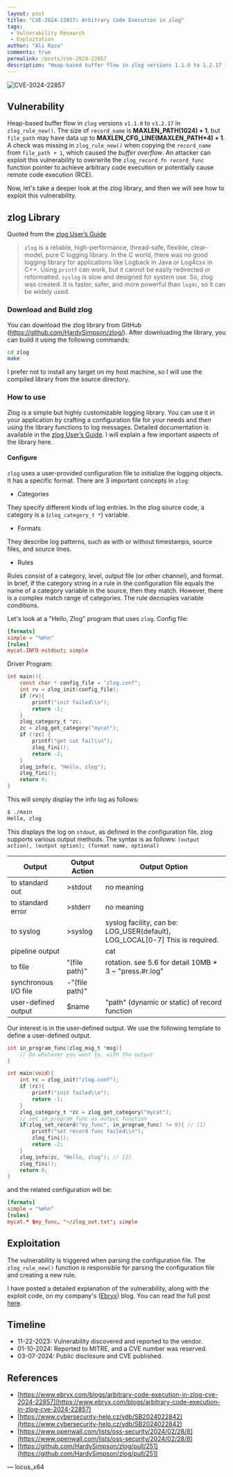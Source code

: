 ```yaml
---
layout: post
title: "CVE-2024-22857: Arbitrary Code Execution in zlog"
tags:
 - Vulnerability Research
 - Exploitation
author: "Ali Raza"
comments: true
permalink: /posts/cve-2024-22857
description: "Heap-based buffer flow in zlog versions 1.1.0 to 1.2.17 in zlog_rule_new(). The size of `record_name` is `MAXLEN_PATH` (1024) + 1, but `file_path` may have data up to `MAXLEN_CFG_LINE` (`MAXLEN_PATH` * 4) + 1. A check was missing in `zlog_rule_new()` when copying `record_name` from `file_path + 1`, which caused the buffer overflow. An attacker can exploit this vulnerability to overwrite the `zlog_record_fn` `record_func` function pointer to achieve arbitrary code execution or potentially cause remote code execution (RCE)."
---
```

![CVE-2024-22857](/assets/images/posts/2024-03-9-cve-2023-22857/cve-2024-22857-backdrop.jpg)

## Vulnerability

Heap-based buffer flow in `zlog` versions `v1.1.0` to `v1.2.17` in `zlog_rule_new()`. The size of `record_name` is **MAXLEN_PATH(1024) + 1**, but `file_path` may have data up to **MAXLEN_CFG_LINE(MAXLEN_PATH\*4) + 1**. A check was missing in `zlog_rule_new()` when copying the `record_name` from `file_path + 1`, which caused the *buffer overflow*. An attacker can exploit this vulnerability to overwrite the `zlog_record_fn record_func` function pointer to achieve arbitrary code execution or potentially cause remote code execution (RCE).


Now, let's take a deeper look at the zlog library, and then we will see how to exploit this vulnerability.

## zlog Library
Quoted from the [zlog User’s Guide](https://hardysimpson.github.io/zlog/UsersGuide-EN.html)
> `zlog` is a reliable, high-performance, thread-safe, flexible, clear-model, pure C logging library.
> In the C world, there was no good logging library for applications like Logback in Java or Log4cxx in C++. Using `printf` can work, but it cannot be easily redirected or reformatted. `syslog` is slow and designed for system use. So, zlog was created. It is faster, safer, and more powerful than `log4c`, so it can be widely used.

### Download and Build zlog

You can download the zlog library from GitHub (https://github.com/HardySimpson/zlog/). After downloading the library, you can build it using the following commands:

```bash
cd zlog
make
```

I prefer not to install any target on my host machine, so I will use the compiled library from the source directory.

### How to use

Zlog is a simple but highly customizable logging library. You can use it in your application by crafting a configuration file for your needs and then using the library functions to log messages. Detailed documentation is available in the [zlog User’s Guide](https://hardysimpson.github.io/zlog/UsersGuide-EN.html). I will explain a few important aspects of the library here.

#### Configure

`zlog` uses a user-provided configuration file to initialize the logging objects. It has a specific format. There are 3 important concepts in `zlog`:

- Categories

They specify different kinds of log entries. In the zlog source code, a category is a (`zlog_category_t *`) variable.

- Formats

They describe log patterns, such as with or without timestamps, source files, and source lines.

- Rules

Rules consist of a category, level, output file (or other channel), and format. In brief, if the category string in a rule in the configuration file equals the name of a category variable in the source, then they match. However, there is a complex match range of categories. The rule decouples variable conditions.

Let's look at a "Hello, Zlog" program that uses `zlog`.
Config file:

```conf
[formats]
simple = "%m%n"
[rules]
mycat.INFO >stdout; simple
```

Driver Program:

```c
int main(){
    const char * config_file = "zlog.conf";
    int rv = zlog_init(config_file);
    if (rv){
        printf("init failed\\n");
        return -1;
    }
    zlog_category_t *zc;
    zc = zlog_get_category("mycat");
    if (!zc) {
        printf("get cat fail\\n");
        zlog_fini();
        return -2;
    }
    zlog_info(c, "Hello, zlog");
    zlog_fini();
    return 0;
}
```

This will simply display the info log as follows:

```bash
$ ./main
Hello, zlog
```

This displays the log on `stdout`, as defined in the configuration file. zlog supports various output methods. The syntax is as follows:
`(output action), (output option); (format name, optional)`

| Output | Output Action | Output Option |
| --- | --- | --- |
| to standard out | >stdout | no meaning |
| to standard error | >stderr | no meaning |
| to syslog | >syslog | syslog facility, can be: LOG_USER(default), LOG_LOCAL[0-7]  This is required. |
| pipeline output | | cat | no meaning |
| to file | "(file path)" | rotation. see 5.6 for detail  10MB * 3 ~ "press.#r.log" |
| synchronous I/O file | -"(file path)" |  |
| user-defined output | $name | "path" (dynamic or static) of record function |

Our interest is in the user-defined output.
We use the following template to define a user-defined output.

```c
int in_program_func(zlog_msg_t *msg){
    // Do whatever you want to, with the output
}

int main(void){
    int rc = zlog_init("zlog.conf");
    if (rc){
        printf("init failed\\n");
        return -1;
    }
    zlog_category_t *zc = zlog_get_category("mycat");
    // set in_program_func as output function
    if(zlog_set_record("my_func", in_program_func) != 0){ // [1]
        printf("set record func failed\\n");
        zlog_fini();
        return -2;
    }
    zlog_info(zc, "Hello, zlog"); // [2]
    zlog_fini();
    return 0;
}
```

and the related configuration will be:

```conf
[formats]
simple = "%m%n"
[rules]
mycat.* $my_func, "~/zlog_out.txt"; simple
```

## Exploitation

The vulnerability is triggered when parsing the configuration file. The `zlog_rule_new()` function is responsible for parsing the configuration file and creating a new rule.

I have posted a detailed explanation of the vulnerability, along with the exploit code, on my company's ([Ebryx](https://www.ebryx.com)) blog. You can read the full post [here](https://www.ebryx.com/blogs/arbitrary-code-execution-in-zlog-cve-2024-22857).

## Timeline

- 11-22-2023: Vulnerability discovered and reported to the vendor.
- 01-10-2024: Reported to MITRE, and a CVE number was reserved.
- 03-07-2024: Public disclosure and CVE published.

## References
- [https://www.ebryx.com/blogs/arbitrary-code-execution-in-zlog-cve-2024-22857](https://www.ebryx.com/blogs/arbitrary-code-execution-in-zlog-cve-2024-22857)
- [https://www.cybersecurity-help.cz/vdb/SB2024022842](https://www.cybersecurity-help.cz/vdb/SB2024022842)
- [https://www.openwall.com/lists/oss-security/2024/02/28/8](https://www.openwall.com/lists/oss-security/2024/02/28/8)
- [https://github.com/HardySimpson/zlog/pull/251](https://github.com/HardySimpson/zlog/pull/251)

— locus_x64